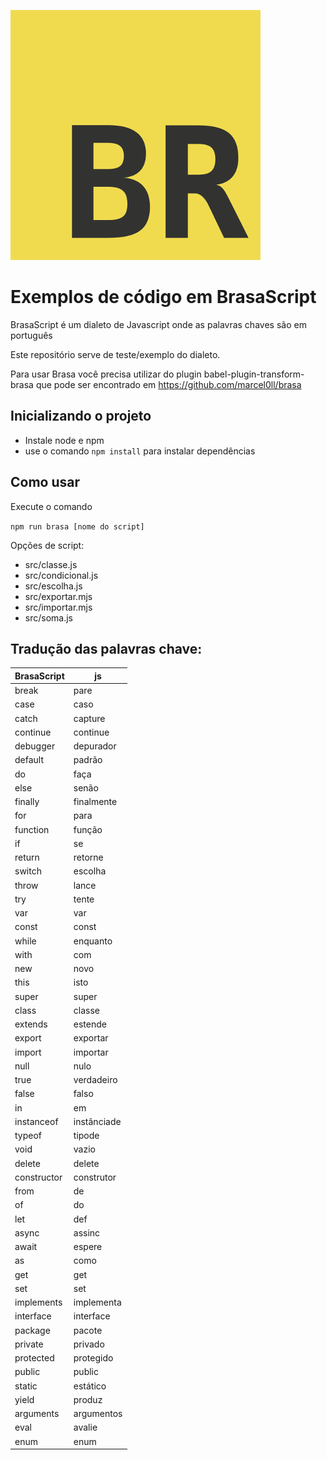 ![Brasascript logo](./logo.png?width=400)

# Exemplos de código em BrasaScript

BrasaScript é um dialeto de Javascript onde as palavras chaves são em português

Este repositório serve de teste/exemplo do dialeto.

Para usar Brasa você precisa utilizar do plugin babel-plugin-transform-brasa que
pode ser encontrado em https://github.com/marcel0ll/brasa

## Inicializando o projeto

* Instale node e npm
* use o comando `npm install` para instalar dependências

## Como usar

Execute o comando

`npm run brasa [nome do script]`


Opções de script:

- src/classe.js
- src/condicional.js
- src/escolha.js
- src/exportar.mjs
- src/importar.mjs
- src/soma.js


## Tradução das palavras chave:

| BrasaScript   | js          |
| ------------- | ---------   |
| break         | pare        |
| case          | caso        |
| catch         | capture     |
| continue      | continue    |
| debugger      | depurador   |
| default       | padrão      |
| do            | faça        |
| else          | senão       |
| finally       | finalmente  |
| for           | para        |
| function      | função      |
| if            | se          |
| return        | retorne     |
| switch        | escolha     |
| throw         | lance       |
| try           | tente       |
| var           | var         |
| const         | const       |
| while         | enquanto    |
| with          | com         |
| new           | novo        |
| this          | isto        |
| super         | super       |
| class         | classe      |
| extends       | estende     |
| export        | exportar    |
| import        | importar    |
| null          | nulo        |
| true          | verdadeiro  |
| false         | falso       |
| in            | em          |
| instanceof    | instânciade |
| typeof        | tipode      |
| void          | vazio       |
| delete        | delete      |
| constructor   | construtor  |
| from          | de          |
| of            | do          |
| let           | def         |
| async         | assinc      |
| await         | espere      |
| as            | como        |
| get           | get         |
| set           | set         |
| implements    | implementa  |
| interface     | interface   |
| package       | pacote      |
| private       | privado     |
| protected     | protegido   |
| public        | public      |
| static        | estático    |
| yield         | produz      |
| arguments     | argumentos  |
| eval          | avalie      |
| enum          | enum        |

